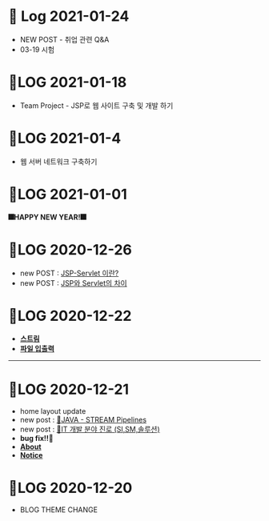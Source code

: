 # :seedling: Log 2021-01-24 

- NEW POST - 취업 관련 Q&A
- 03-19 시험



# 🌱LOG 2021-01-18

- Team Project - JSP로 웹 사이트 구축 및 개발 하기



# 🌱LOG 2021-01-4

- 웹 서버 네트워크 구축하기




# 🌱LOG 2021-01-01

#### 🎆HAPPY NEW YEAR!🎆





# 🌱LOG 2020-12-26

- new POST : [JSP-Servlet 이란?](/jsp/lecture/2020/12/26/jsp-servlet이란.html) 
- new POST : [JSP와 Servlet의 차이](/jsp/lecture/2020/12/26/jsp-servlet-차이.html)



# 🌱LOG 2020-12-22

- **[스트림](https://github.com/Eight-Corner/koreaIT/tree/main/스트림/src/그룹핑리덕션)**
- **[파일 입출력](https://github.com/Eight-Corner/koreaIT/tree/main/파일%20입출력%20패키지/src)**





---

# 🌱LOG 2020-12-21

- home layout update
- new post : [📝JAVA - STREAM Pipelines](https://eight-corner.github.io/java/lecture/2020/12/21/Stream-Pipelines.html)
- new post : [📝IT 개발 분야 진로 (SI,SM,솔루션)](https://eight-corner.github.io/it/infor/2020/12/21/IT.html)
- **bug fix!!🔨**
- [**About**](about.markdown)
- [**Notice**](NOTICE.md)



# 🌱LOG 2020-12-20

- BLOG THEME CHANGE

